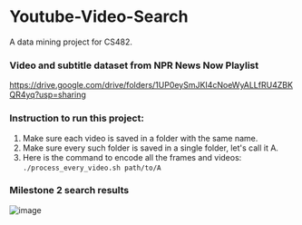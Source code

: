# Youtube-Video-Search
A data mining project for CS482. 

### Video and subtitle dataset from NPR News Now Playlist
https://drive.google.com/drive/folders/1UP0eySmJKI4cNoeWyALLfRU4ZBKQR4yq?usp=sharing

### Instruction to run this project:

1. Make sure each video is saved in a folder with the same name.
2. Make sure every such folder is saved in a single folder, let's call it A.
3. Here is the command to encode all the frames and videos:
```./process_every_video.sh path/to/A```

### Milestone 2 search results
![image](https://github.com/LoiNguyenCS/Youtube-Video-Search/assets/96941717/09e895cd-823b-4f55-9538-5f322a7477aa)

